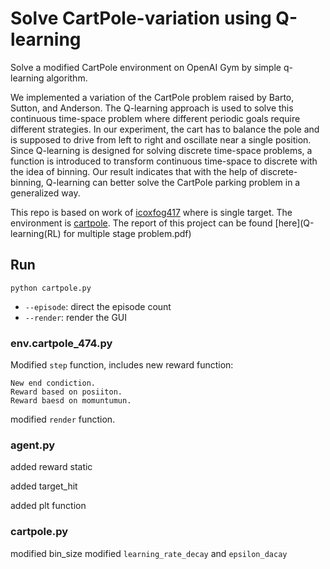 # Solve CartPole-variation using Q-learning

Solve a modified CartPole environment on OpenAI Gym by simple q-learning algorithm.

We implemented a variation of the CartPole problem raised ​​by Barto, Sutton, and Anderson. The Q-learning approach is used to solve this continuous time-space problem where different periodic goals require different strategies. In our experiment, the cart has to balance the pole and is supposed to drive from left to right and oscillate near a single position. Since Q-learning is designed for solving discrete time-space problems, a function is introduced to transform continuous time-space to discrete with the idea of binning. Our result indicates that with the help of discrete-binning, Q-learning can better solve the CartPole parking problem in a generalized way. 

This repo is based on work of [icoxfog417](https://github.com/icoxfog417/cartpole-q-learning) where is single target.
The environment is [cartpole](https://github.com/cisc474projectgroup/cartpole).
The report of this project can be found [here](Q-learning(RL) for multiple stage problem.pdf)
## Run

```
python cartpole.py
```

* `--episode`: direct the episode count
* `--render`: render the GUI


### env.cartpole_474.py

Modified `step` function, includes new reward function:

    New end condiction.
    Reward based on posiiton.
    Reward baesd on momuntumun.

modified `render` function.

### agent.py

added reward static

added target_hit

added plt function

### cartpole.py
modified bin_size
modified `learning_rate_decay` and `epsilon_dacay`

